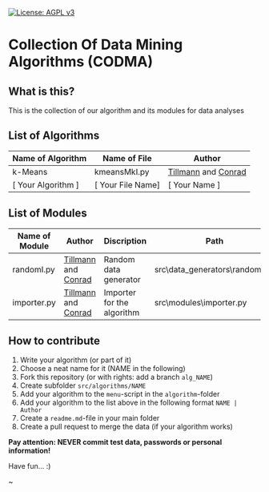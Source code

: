 [![License: AGPL v3](https://img.shields.io/badge/License-AGPL%20v3-blue.svg)](https://www.gnu.org/licenses/agpl-3.0)
# Collection Of Data Mining Algorithms (CODMA)

## What is this?

This is the collection of our algorithm and its modules for data analyses

## List of Algorithms

| Name of Algorithm | Name of File| Author |
| ------------- | ------------- | ------------- |
| k-Means  | kmeansMkI.py | [Tillmann](https://github.com/tchemn) and [Conrad](https://github.com/creyd) |
| [ Your Algorithm ]  | [ Your File Name] | [ Your Name ]  |

## List of Modules

| Name of Module | Author | Discription | Path |
| ------------- | ------------- | ------------- | ------------- |
| randomI.py  | [Tillmann](https://github.com/tchemn) and [Conrad](https://github.com/creyd) | Random data generator | src\data_generators\randomi.py |
| importer.py  | [Tillmann](https://github.com/tchemn) and [Conrad](https://github.com/creyd) | Importer for the algorithm | src\modules\importer.py |

## How to contribute

1. Write your algorithm (or part of it)
2. Choose a neat name for it (NAME in the following)
3. Fork this repository (or with rights: add a branch `alg_NAME`)
4. Create subfolder `src/algorithms/NAME`
5. Add your algorithm to the `menu`-script in the `algorithm`-folder 
6. Add your algorithm to the list above in the following format `NAME | Author`
7. Create a `readme.md`-file in your main folder
8. Create a pull request to merge the data (if your algorithm works)

**Pay attention: NEVER commit test data, passwords or personal information!**

Have fun... :)

~

